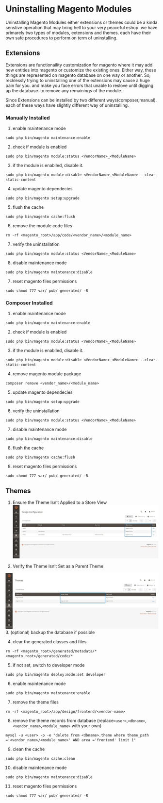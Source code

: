 # Uninstalling Magento Modules

Uninstalling Magento Modules either extensions or themes could be a kinda senstive operation that may bring hell to your very peaceful eshop. we have primarely two types of modules, extensions and themes. each have their own safe procedures to perform on term of uninstalling.

## Extensions

Extensions are functionaility customization for magento where it may add new entities into magento or customize the existing ones. Either way, these things are represented on magento database on one way or another. So, recklessly trying to uninstalling one of the extensions may cause a huge pain for you. and make you face errors that unable to reslove until digging up the database. to remove any remainings of the module.

Since Extensions can be installed by two different ways(composer,manual). each of these ways have slightly different way of uninstalling. 

### Manually Installed

1. enable maintenance mode
```
sudo php bin/magento maintenance:enable
```

2. check if module is enabled
```
sudo php bin/magento module:status <VendorName>_<ModuleName>
```
3. if the module is enablled, disable it.

```
sudo php bin/magento module:disable <VendorName>_<ModuleName> --clear-static-content
```
4. update magento dependecies
```
sudo php bin/magento setup:upgrade
```
5. flush the cache
```
sudo php bin/magento cache:flush
```
6. remove the module code files
```
rm -rf <magento_root>/app/code/<vendor_name>/<module_name>
```
7. verify the uninstallation 
```
sudo php bin/magento module:status <VendorName>_<ModuleName>
```
8. disable maintenance mode 
```
sudo php bin/magento maintenance:disable
```
7. reset magento files permissions 

```
sudo chmod 777 var/ pub/ generated/ -R
```

### Composer Installed

1. enable maintenance mode
```
sudo php bin/magento maintenance:enable
```

2. check if module is enabled
```
sudo php bin/magento module:status <VendorName>_<ModuleName>
```
3. if the module is enablled, disable it.

```
sudo php bin/magento module:disable <VendorName>_<ModuleName> --clear-static-content
```
4. remove magento module package 
```
composer remove <vendor_name>/<module_name>

```

5. update magento dependecies
```
sudo php bin/magento setup:upgrade
```
6. verify the uninstallation 
```
sudo php bin/magento module:status <VendorName>_<ModuleName>
```

7. disable maintenance mode 
```
sudo php bin/magento maintenance:disable
```
8. flush the cache

```
sudo php bin/magento cache:flush
```

8. reset magento files permissions 

```
sudo chmod 777 var/ pub/ generated/ -R
```

## Themes

1. Ensure the Theme Isn’t Applied to a Store View
![](img/theme-un-1.webp)

2. Verify the Theme Isn’t Set as a Parent Theme

![](img/theme-un-2.webp)
3. (optional) backup the database if possible 

4. clear the generated classes and files 
```
rm -rf <magento_root>/generated/metadata/* <magento_root>/generated/code/*
```
5. if not set, switch to developer mode 
```
sudo php bin/magento deploy:mode:set developer

```
6. enable maintenance mode
```
sudo php bin/magento maintenance:enable
```
7. remove the theme files 
```
rm -rf <magento_root>/app/design/frontend/<vendor-name>
```
8. remove the theme records from database (replace`<user>`,`<dbname>`,`<vendor_name>`,`<module_name>` with your own)
```
mysql -u <user> -p -e "delete from <dbname>.theme where theme_path ='<vendor_name>/<module_name>' AND area ='frontend' limit 1"
```
9. clean the cache 
```
sudo php bin/magento cache:clean
```
10. disable maintenance mode 
```
sudo php bin/magento maintenance:disable
```
11. reset magento files permissions 

```
sudo chmod 777 var/ pub/ generated/ -R
```
